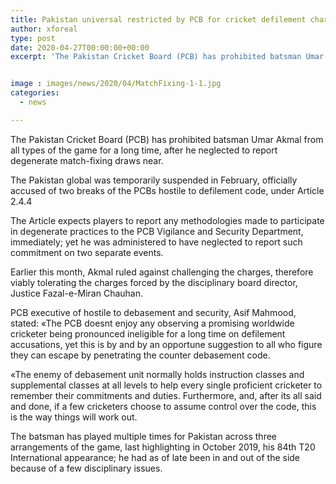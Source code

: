 ```yaml
---
title: Pakistan universal restricted by PCB for cricket defilement charges
author: xforeal 
type: post
date: 2020-04-27T00:00:00+00:00
excerpt: 'The Pakistan Cricket Board (PCB) has prohibited batsman Umar Akmal from all types of the game for a long time, after he neglected to report degenerate match-fixing approaches '


image : images/news/2020/04/MatchFixing-1-1.jpg
categories:
  - news

---
```

The Pakistan Cricket Board (PCB) has prohibited batsman Umar Akmal from all types of the game for a long time, after he neglected to report degenerate match-fixing draws near. 

The Pakistan global was temporarily suspended in February, officially accused of two breaks of the PCBs hostile to defilement code, under Article 2.4.4 

The Article expects players to report any methodologies made to participate in degenerate practices to the PCB Vigilance and Security Department, immediately; yet he was administered to have neglected to report such commitment on two separate events. 

Earlier this month, Akmal ruled against challenging the charges, therefore viably tolerating the charges forced by the disciplinary board director, Justice Fazal-e-Miran Chauhan. 

PCB executive of hostile to debasement and security, Asif Mahmood, stated: &#171;The PCB doesnt enjoy any observing a promising worldwide cricketer being pronounced ineligible for a long time on defilement accusations, yet this is by and by an opportune suggestion to all who figure they can escape by penetrating the counter debasement code. 

&#171;The enemy of debasement unit normally holds instruction classes and supplemental classes at all levels to help every single proficient cricketer to remember their commitments and duties. Furthermore, and, after its all said and done, if a few cricketers choose to assume control over the code, this is the way things will work out. 

The batsman has played multiple times for Pakistan across three arrangements of the game, last highlighting in October 2019, his 84th T20 International appearance; he had as of late been in and out of the side because of a few disciplinary issues.